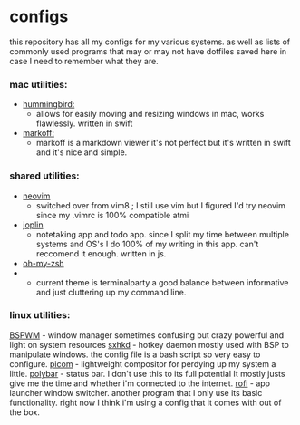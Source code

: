 # configs

this repository has all my configs for my various systems. as well as lists of commonly used programs that may or may not have dotfiles saved here in case I need to remember what they are.

### mac utilities: 

* [hummingbird:](https://github.com/finestructure/Hummingbird)
    - allows for easily moving and resizing windows in mac, works flawlessly. written in swift
* [markoff:](https://github.com/kaishin/Markoff)
    - markoff is a markdown viewer it's not perfect but it's written in swift and it's nice and simple.

### shared utilities:
* [neovim](https://github.com/neovim/neovim)
    - switched over from vim8 ; I still use vim but I figured I'd try neovim since my .vimrc is 100% compatible atmi
* [joplin](https://joplinapp.org/)
    - notetaking app and todo app. since I split my time between multiple systems and OS's I do 100% of my writing in this app. can't reccomend it enough. written in js. 
* [oh-my-zsh](https://ohmyz.sh/)
*   - current theme is terminalparty a good balance between informative and just cluttering up my command line.
### linux utilities:

[BSPWM](https://github.com/baskerville/bspwm)
    - window manager sometimes confusing but crazy powerful and light on system resources 
[sxhkd](https://github.com/baskerville/sxhkd)
    - hotkey daemon mostly used with BSP to manipulate windows. the config file is a bash script so very easy to configure.
[picom](https://github.com/yshui/picom)
    - lightweight compositor for perdying up my system a little.
[polybar](https://github.com/polybar/polybar)
    - status bar. I don't use this to its full potential It mostly justs give me the time and whether i'm connected to the internet.
[rofi](https://github.com/davatorium/rofi)
    - app launcher window switcher. another program that I only use its basic functionality. right now I think i'm using a config that it comes with out of the box.
